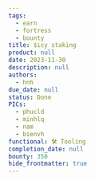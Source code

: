 ```yaml
---
tags:
  - earn
  - fortress
  - bounty
title: $icy staking
product: null
date: 2023-11-30
description: null
authors:
  - hnh
due_date: null
status: Done
PICs:
  - phucld
  - minhlq
  - nam
  - bienvh
functional: 🛠️ Tooling
completion_date: null
bounty: 350
hide_frontmatter: true
---
```

